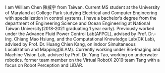 I am William Chen 陳威宇 from Taiwan.
Current MS student at the University of Maryland at College Park studying Electrical and Computer Engineering with specialization in control systems.
I have a bachelor’s degree from the department of Engineering Science and Ocean Engineering at National Taiwan University(2018-2021 graduating 1 year early).
Previously worked under the Advance Fluid Power Control Lab(AFPCL), advised by Prof. Dr.-Ing. Chiang Mao Hsiung, and the Computational Knowledge Lab(CK Lab), advised by Prof. Dr. Huang Chien Kang, on indoor Simultaneous Localization and Mapping(SLAM).
Currently working under Bio-Imaging and Machine Vision Lab, advised by Prof. Dr. Yang Tao, working on underwater robotics.
former team member on the Virtual RobotX 2019 team Tang with a focus on Robot Perception and LiDAR.

